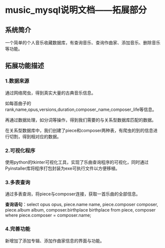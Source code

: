 # music_mysql说明文档——拓展部分

## 系统简介

⼀个简单的个⼈⾳乐收藏数据库，有查询⾳乐、查询作曲家、添加⾳乐、删除⾳乐等功能。

## 拓展功能描述

### 1.数据来源

通过网络爬虫，得到真实大量的古典音乐信息。

如每首曲子的rank,name,opus,versions,duration,composer_name,composer_life等信息。

再通过数据处理，如分词等操作，得到我们需要的与关系型数据库匹配的数据。

在关系型数据库中，我们创建了piece和composer两种表，有爬虫的到的信息进行切割，得到相对应的数据。

### 2.可视化程序

使用python的tkinter可视化工具，实现了乐曲查询程序的可视化，同时通过Pyinstaller库将程序打包封装为exe可执行文件以方便移植。

### 3.多表查询

通过多表查询，将piece与composer连接，获取一首乐曲的全部信息。

**查询语句**：select opus opus, piece.name name, piece.composer composer, piece.album album, composer.birthplace birthplace from piece, composer where piece.composer = composer.name;

### 4.完善功能

新增加了添加专辑、添加作曲家信息的界面与功能。
